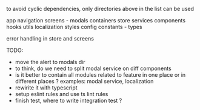 
to avoid cyclic dependencies, only directories above in the list can be used


app
navigation
screens     - modals
containers
store
services
components
hooks
utils
localization
styles
config
constants - types

error handling in store and screens

TODO:
- move the alert to modals dir
- to think, do we need to split modal service on diff components
- is it better to contain all modules related to feature in one place or in different places ? examples: modal service, localization
- rewirite it with typescript
- setup eslint rules and use ts lint rules
- finish test, where to write integration test ?